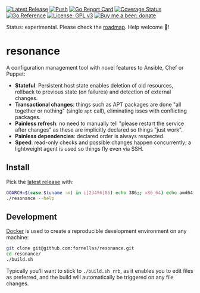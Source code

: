 [![Latest Release](https://img.shields.io/github/v/release/fornellas/resonance)](https://github.com/fornellas/resonance/releases) [![Push](https://github.com/fornellas/resonance/actions/workflows/push.yaml/badge.svg)](https://github.com/fornellas/resonance/actions/workflows/push.yaml) [![Go Report Card](https://goreportcard.com/badge/github.com/fornellas/resonance)](https://goreportcard.com/report/github.com/fornellas/resonance) [![Coverage Status](https://coveralls.io/repos/github/fornellas/resonance/badge.svg?branch=master)](https://coveralls.io/github/fornellas/resonance?branch=master) [![Go Reference](https://pkg.go.dev/badge/github.com/fornellas/resonance.svg)](https://pkg.go.dev/github.com/fornellas/resonance) [![License: GPL v3](https://img.shields.io/badge/License-GPLv3-blue.svg)](https://www.gnu.org/licenses/gpl-3.0) [![Buy me a beer: donate](https://img.shields.io/badge/Donate-Buy%20me%20a%20beer-yellow)](https://www.paypal.com/donate?hosted_button_id=AX26JVRT2GS2Q)

Status: experimental. Please check the [roadmap](./ROADMAP.md). Help welcome 🙏!

# resonance

A configuration management tool with novel features to Ansible, Chef or Puppet:

- **Stateful**: Persistent host state enables deletion of old resources, rollback to previous state (on failures) and detection of external changes.
- **Transactional changes**: things such as APT packages are done "all together or nothing" (single `apt` call), eliminating isses with conflicting packages.
- **Painless refresh**: no need to manually tell "please restart the service after changes" as these are implicitly declared so things "just work".
- **Painless dependencies**: declared order is always respected.
- **Speed**: read-only checks and possible changes happen concurrently; a lightweight agent is used so things fly even via SSH.

## Install

Pick the [latest release](https://github.com/fornellas/resonance/releases) with:

```bash
GOARCH=$(case $(uname -m) in i[23456]86) echo 386;; x86_64) echo amd64;; armv6l|armv7l) echo arm;; aarch64) echo arm64;; *) echo Unknown machine $(uname -m) 1>&2 ; exit 1 ;; esac) && wget -O- https://github.com/fornellas/resonance/releases/latest/download/resonance.linux.$GOARCH.gz | gunzip > resonance && chmod 755 resonance
./resonance --help
```

## Development

[Docker](https://www.docker.com/) is used to create a reproducible development environment on any machine:

```bash
git clone git@github.com:fornellas/resonance.git
cd resonance/
./build.sh
```

Typically you'll want to stick to `./build.sh rrb`, as it enables you to edit files as preferred, and the build will automatically be triggered on any file changes.